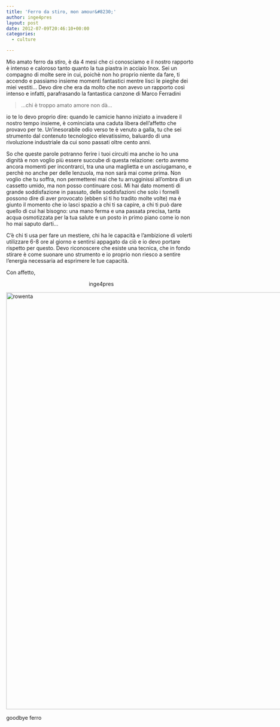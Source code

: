 ```yaml
---
title: 'Ferro da stiro, mon amour&#8230;'
author: inge4pres
layout: post
date: 2012-07-09T20:46:10+00:00
categories:
  - culture

---
```

Mio amato ferro da stiro, è da 4 mesi che ci conosciamo e il nostro rapporto è intenso e caloroso tanto quanto la tua piastra in acciaio Inox. Sei un compagno di molte sere in cui, poichè non ho proprio niente da fare, ti accendo e passiamo insieme momenti fantastici mentre lisci le pieghe dei miei vestiti&#8230; Devo dire che era da molto che non avevo un rapporto così intenso e infatti, parafrasando la fantastica canzone di Marco Ferradini

> &#8230;chi è troppo amato amore non dà&#8230;

io te lo devo proprio dire: quando le camicie hanno iniziato a invadere il nostro tempo insieme, è cominciata una caduta libera dell&#8217;affetto che provavo per te. Un&#8217;inesorabile odio verso te è venuto a galla, tu che sei strumento dal contenuto tecnologico elevatissimo, baluardo di una rivoluzione industriale da cui sono passati oltre cento anni.

So che queste parole potranno ferire i tuoi circuiti ma anche io ho una dignità e non voglio più essere succube di questa relazione: certo avremo ancora momenti per incontrarci, tra una una maglietta e un asciugamano, e perchè no anche per delle lenzuola, ma non sarà mai come prima. Non voglio che tu soffra, non permetterei mai che tu arrugginissi all&#8217;ombra di un cassetto umido, ma non posso continuare così. Mi hai dato momenti di grande soddisfazione in passato, delle soddisfazioni che solo i fornelli possono dire di aver provocato (ebben sì ti ho tradito molte volte) ma è giunto il momento che io lasci spazio a chi ti sa capire, a chi ti può dare quello di cui hai bisogno: una mano ferma e una passata precisa, tanta acqua osmotizzata per la tua salute e un posto in primo piano come io non ho mai saputo darti&#8230;

C&#8217;è chi ti usa per fare un mestiere, chi ha le capacità e l&#8217;ambizione di volerti utilizzare 6-8 ore al giorno e sentirsi appagato da ciò e io devo portare rispetto per questo. Devo riconoscere che esiste una tecnica, che in fondo stirare è come suonare uno strumento e io proprio non riesco a sentire l&#8217;energia necessaria ad esprimere le tue capacità.

Con affetto,

<p style="text-align: center;">
   inge4pres
</p>

<div id="attachment_81" style="width: 910px" class="wp-caption aligncenter">
  <a href="http://bloginge4pres.no-ip.org/wp-content/uploads/2012/07/ferro1.jpg"><img class="size-full wp-image-81" title="ferro" src="http://bloginge4pres.no-ip.org/wp-content/uploads/2012/07/ferro1.jpg" alt="rowenta" width="900" height="1115" /></a>
  
  <p class="wp-caption-text">
    goodbye ferro
  </p>
</div>

<center>
</center>